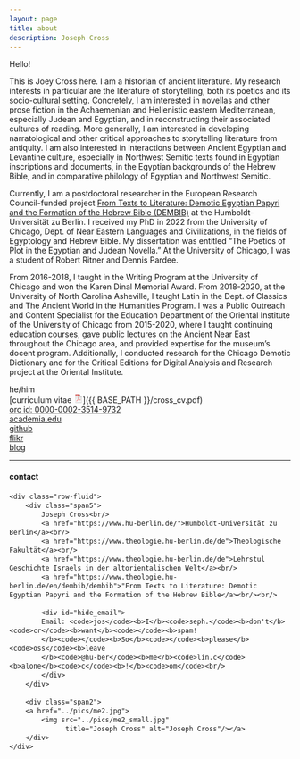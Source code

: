 ```yaml
---
layout: page
title: about
description: Joseph Cross
---
```


Hello!

This is Joey Cross here. I am a historian of ancient literature. My research interests in particular are the literature of storytelling, both its poetics and its socio-cultural setting. Concretely, I am interested in novellas and other prose fiction in the Achaemenian and Hellenistic eastern Mediterranean, especially Judean and Egyptian, and in reconstructing their associated cultures of reading. More generally, I am interested in developing narratological and other critical approaches to storytelling literature from antiquity. I am also interested in interactions between Ancient Egyptian and Levantine culture, especially in Northwest Semitic texts found in Egyptian inscriptions and documents, in the Egyptian backgrounds of the Hebrew Bible, and in comparative philology of Egyptian and Northwest Semitic.

Currently, I am a postdoctoral researcher in the European Research Council-funded project [From Texts to Literature: Demotic Egyptian Papyri and the Formation of the Hebrew Bible (DEMBIB)](https://www.theologie.hu-berlin.de/de/professuren/stellen/gi/ERC%20Grant/ERC%20Grant) at the Humboldt-Universität zu Berlin. I received my PhD in 2022 from the University of Chicago, Dept. of Near Eastern Languages and Civilizations, in the fields of Egyptology and Hebrew Bible. My dissertation was entitled “The Poetics of Plot in the Egyptian and Judean Novella.” At the University of Chicago, I was a student of Robert Ritner and Dennis Pardee.

From 2016-2018, I taught in the Writing Program at the University of Chicago and won the Karen Dinal Memorial Award. From 2018-2020, at the University of North Carolina Asheville, I taught Latin in the Dept. of Classics and The Ancient World in the Humanities Program. I was a Public Outreach and Content Specialist for the Education Department of the Oriental Institute of the University of Chicago from 2015-2020, where I taught continuing education courses, gave public lectures on the Ancient Near East throughout the Chicago area, and provided expertise for the museum’s docent program. Additionally, I conducted research for the Chicago Demotic Dictionary and for the Critical Editions for Digital Analysis and Research project at the Oriental Institute.

he/him<br/>
[curriculum vitae ![CV as pdf](icons16/pdf-icon.png)]({{ BASE_PATH }}/cross_cv.pdf)<br/>
[orc id: 0000-0002-3514-9732](https://orcid.org/0000-0002-3514-9732)<br/>
[academia.edu](https://chicago.academia.edu/JosephCross)<br/>
[github](https://github.com/jjcrossjj)<br/>
[flikr](https://www.flickr.com/photos/crossjj/)<br/>
[blog](https://jjcrossjj.github.io/blog/) <br/>


---

<div class="container">
<h4><a name="contact"></a>contact</h4>

    <div class="row-fluid">
        <div class="span5">
            Joseph Cross<br/>
            <a href="https://www.hu-berlin.de/">Humboldt-Universität zu Berlin</a><br/>
            <a href="https://www.theologie.hu-berlin.de/de">Theologische Fakultät</a><br/>
            <a href="https://www.theologie.hu-berlin.de/de">Lehrstul Geschichte Israels in der altorientalischen Welt</a><br/>
            <a href="https://www.theologie.hu-berlin.de/en/dembib/dembib">"From Texts to Literature: Demotic Egyptian Papyri and the Formation of the Hebrew Bible</a><br/><br/>

            <div id="hide_email">
            Email: <code>jos</code><b>I</b><code>seph.</code><b>don't</b><code>cr</code><b>want</b><code></code><b>spam!
            </b><code></code><b>So</b><code></code><b>please</b><code>oss</code><b>leave
            </b><code>@hu-ber</code><b>me</b><code>lin.c</code><b>alone</b><code>c</code><b>!</b><code>om</code><br/>
            </div>
        </div>

        <div class="span2">
        <a href="../pics/me2.jpg">
            <img src="../pics/me2_small.jpg"
                  title="Joseph Cross" alt="Joseph Cross"/></a>
        </div>
    </div>
</div>
